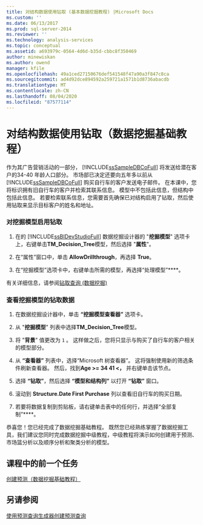 ```yaml
---
title: 对结构数据使用钻取 (基本数据挖掘教程) |Microsoft Docs
ms.custom: ''
ms.date: 06/13/2017
ms.prod: sql-server-2014
ms.reviewer: ''
ms.technology: analysis-services
ms.topic: conceptual
ms.assetid: a693979c-0564-4d6d-b35d-cbbc8f350469
author: minewiskan
ms.author: owend
manager: kfile
ms.openlocfilehash: 49a1ced27150676def541548f47a90a3f847c8ca
ms.sourcegitcommit: ad4d92dce894592a259721a1571b1d8736abacdb
ms.translationtype: MT
ms.contentlocale: zh-CN
ms.lasthandoff: 08/04/2020
ms.locfileid: "87577114"
---
```

# <a name="using-drillthrough-on-structure-data-basic-data-mining-tutorial"></a>对结构数据使用钻取（数据挖掘基础教程）
  作为其广告营销活动的一部分， [!INCLUDE[ssSampleDBCoFull](../includes/sssampledbcofull-md.md)] 将发送给潜在客户的34-40 年龄人口部分。 市场部已决定还要向五年多以前从 [!INCLUDE[ssSampleDBCoFull](../includes/sssampledbcofull-md.md)] 购买自行车的客户发送电子邮件。 在本课中，您将标识拥有旧自行车的客户并检索其联系信息。 模型中不包括此信息，但结构中包括此信息。 若要检索联系信息，您需要首先确保已对结构启用了钻取，然后使用钻取来显示目标客户的姓名和地址。  
  
### <a name="to-enable-drillthrough-on-a-mining-model"></a>对挖掘模型启用钻取  
  
1.  在的 [!INCLUDE[ssBIDevStudioFull](../includes/ssbidevstudiofull-md.md)] 数据挖掘设计器的 "**挖掘模型**" 选项卡上，右键单击**TM_Decision_Tree**模型，然后选择 "**属性**"。  
  
2.  在“属性”窗口中，单击 **AllowDrillthrough**，再选择 **True**。  
  
3.  在“挖掘模型”选项卡中，右键单击所需的模型，再选择“处理模型”****。  
  
 有关详细信息，请参阅[钻取查询 &#40;数据挖掘&#41;](../../2014/analysis-services/data-mining/drillthrough-queries-data-mining.md)  
  
### <a name="to-view-drillthrough-data-from-a-mining-model"></a>查看挖掘模型的钻取数据  
  
1.  在数据挖掘设计器中，单击 **“挖掘模型查看器”** 选项卡。  
  
2.  从 "**挖掘模型**" 列表中选择**TM_Decision_Tree**模型。  
  
3.  将 "**背景**" 值更改为 `1` 。 这样做之后，您将只显示与购买了自行车的客户相关的模型部分。  
  
4.  从 **“查看器”** 列表中，选择“Microsoft 树查看器”。 这将强制使用新的筛选条件刷新查看器。 然后，找到**Age >= 34 41 <，** 并右键单击该节点。  
  
5.  选择 **“钻取”**，然后选择 **“模型和结构列”** 以打开 **“钻取”** 窗口。  
  
6.  滚动到 **Structure.Date First Purchase** 列以查看旧自行车的购买日期。  
  
7.  若要将数据复制到剪贴板，请右键单击表中的任何行，并选择“全部复制”****。  
  
 恭喜您！您已经完成了数据挖掘基础教程。 既然您已经熟练掌握了数据挖掘工具，我们建议您同时完成数据挖掘中级教程，中级教程将演示如何创建用于预测、市场篮分析以及顺序分析和聚类分析的模型。  
  
## <a name="previous-task-in-lesson"></a>课程中的前一个任务  
 [创建预测（数据挖掘基础教程）](../../2014/tutorials/creating-predictions-basic-data-mining-tutorial.md)  
  
## <a name="see-also"></a>另请参阅  
 [使用预测查询生成器创建预测查询](../../2014/analysis-services/data-mining/create-a-prediction-query-using-the-prediction-query-builder.md)  
  
  
